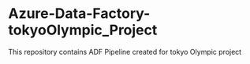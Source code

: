 # Azure-Data-Factory-tokyoOlympic_Project
This repository contains ADF Pipeline created for tokyo Olympic project

